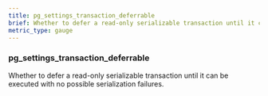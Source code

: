 ```yaml
---
title: pg_settings_transaction_deferrable
brief: Whether to defer a read-only serializable transaction until it can be executed with no possible serialization failures.
metric_type: gauge
---
```

### pg_settings_transaction_deferrable

Whether to defer a read-only serializable transaction until it can be executed with no possible serialization failures.